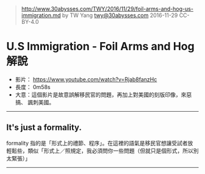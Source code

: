 > http://www.30abysses.com/TWY/2016/11/29/foil-arms-and-hog-us-immigration.md
> by TW Yang <twy@30abysses.com> 2016-11-29 CC-BY-4.0

# U.S Immigration - Foil Arms and Hog 解說

* 影片： https://www.youtube.com/watch?v=Rjab8fanzHc
* 長度： 0m58s
* 大意：這個影片是故意誤解移民官的問題，再加上對美國的刻版印像，來惡搞、
諷刺美國。


---
## It's just a formality.

formality 指的是「形式上的禮節、程序」。在這裡的語氣是移民官想讓受試者放
輕鬆些，類似「形式上／照規定，我必須問你一些問題（但就只是個形式，所以別
太緊張）」


---
##